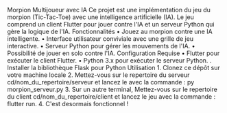 Morpion Multijoueur avec IA
Ce projet est une implémentation du jeu du morpion (Tic-Tac-Toe) avec une intelligence artificielle (IA). Le jeu comprend un client Flutter pour jouer contre l'IA et un serveur Python qui gère la logique de l'IA.
Fonctionnalités
    • Jouez au morpion contre une IA intelligente. 
    • Interface utilisateur conviviale avec une grille de jeu interactive. 
    • Serveur Python pour gérer les mouvements de l'IA. 
    • Possibilité de jouer en solo contre l'IA. 
Configuration Requise
    • Flutter pour exécuter le client Flutter. 
    • Python 3.x pour exécuter le serveur Python. 
    . Installer la bibliothèque Flask pour Python
Utilisation
    1. Clonez ce dépôt sur votre machine locale 
    2. Mettez-vous sur le repertoire du serveur cd/nom_du_repertoire/serveur et lancez le avec la commande : py morpion_serveur.py 
    3. Sur un autre terminal, Mettez-vous sur le repertoire du client cd/nom_du_repertoire/client et lancez le jeu avec la commande : flutter run. 
    4. C'est desormais fonctionnel !
